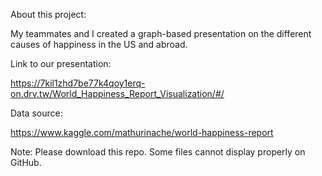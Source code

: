 About this project:

My teammates and I created a graph-based presentation on the different causes of happiness in the US and abroad.

Link to our presentation:

https://7kil1zhd7be77k4qoy1erq-on.drv.tw/World_Happiness_Report_Visualization/#/

Data source:

https://www.kaggle.com/mathurinache/world-happiness-report

Note: Please download this repo. Some files cannot display properly on GitHub. 
